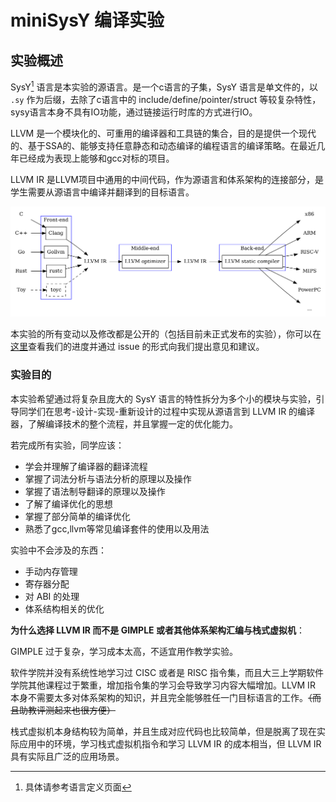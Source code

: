# miniSysY 编译实验
## 实验概述

SysY[^1] 语言是本实验的源语言。是一个c语言的子集，SysY 语言是单文件的，以 `.sy` 作为后缀，去除了c语言中的 include/define/pointer/struct 等较复杂特性，sysy语言本身不具有IO功能，通过链接运行时库的方式进行IO。

LLVM 是一个模块化的、可重用的编译器和工具链的集合，目的是提供一个现代的、基于SSA的、能够支持任意静态和动态编译的编程语言的编译策略。在最近几年已经成为表现上能够和gcc对标的项目。

LLVM IR 是LLVM项目中通用的中间代码，作为源语言和体系架构的连接部分，是学生需要从源语言中编译并翻译到的目标语言。

![](./pic/llvm_compiler_pipeline.png)

本实验的所有变动以及修改都是公开的（包括目前未正式发布的实验），你可以在[这里](https://github.com/BUAA-SE-Compiling/Slang-tutorial)查看我们的进度并通过 issue 的形式向我们提出意见和建议。 

### **实验目的**

本实验希望通过将复杂且庞大的 SysY 语言的特性拆分为多个小的模块与实验，引导同学们在思考-设计-实现-重新设计的过程中实现从源语言到 LLVM IR 的编译器，了解编译技术的整个流程，并且掌握一定的优化能力。

若完成所有实验，同学应该：

- 学会并理解了编译器的翻译流程
- 掌握了词法分析与语法分析的原理以及操作
- 掌握了语法制导翻译的原理以及操作
- 了解了编译优化的思想
- 掌握了部分简单的编译优化
- 熟悉了gcc,llvm等常见编译套件的使用以及用法

实验中不会涉及的东西：

- 手动内存管理
- 寄存器分配
- 对 ABI 的处理
- 体系结构相关的优化

**为什么选择 LLVM IR 而不是 GIMPLE 或者其他体系架构汇编与栈式虚拟机**：

GIMPLE 过于复杂，学习成本太高，不适宜用作教学实验。

软件学院并没有系统性地学习过 CISC 或者是 RISC 指令集，而且大三上学期软件学院其他课程过于繁重，增加指令集的学习会导致学习内容大幅增加。LLVM IR 本身不需要太多对体系架构的知识，并且完全能够胜任一门目标语言的工作。~~（而且助教评测起来也很方便）~~

栈式虚拟机本身结构较为简单，并且生成对应代码也比较简单，但是脱离了现在实际应用中的环境，学习栈式虚拟机指令和学习 LLVM IR 的成本相当，但 LLVM IR 具有实际且广泛的应用场景。

[^1]: 具体请参考语言定义页面
